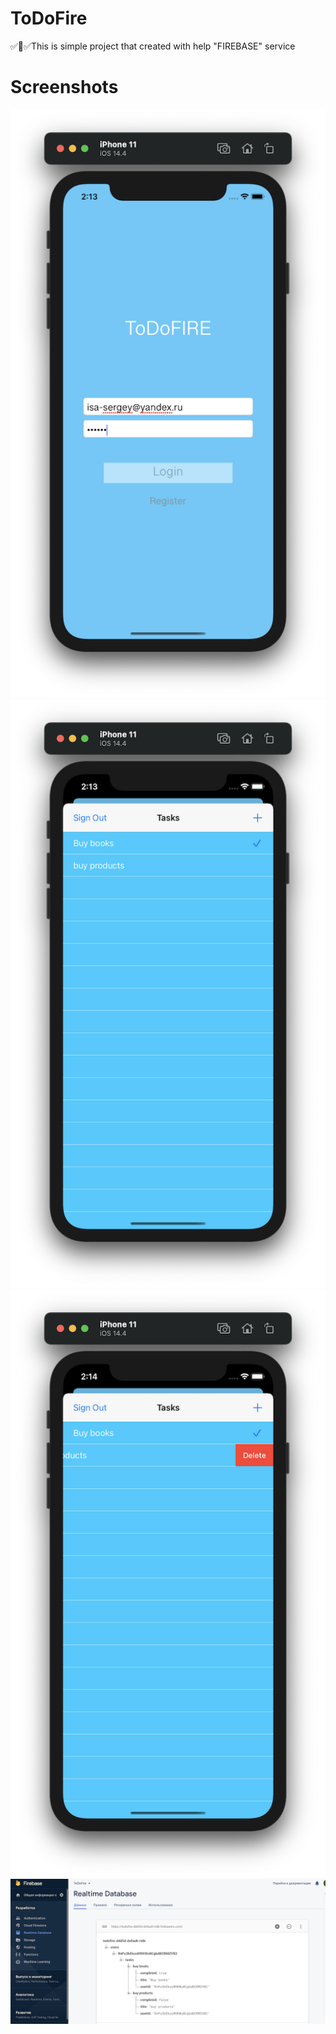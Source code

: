 # ToDoFire
✅📝✅This is simple project that created with help "FIREBASE" service
# Screenshots
![](https://github.com/IsaikinSergei/ToDoFire/blob/master/ToDoFire/Screenshots/Снимок%20экрана%202021-03-01%20в%2014.13.37.png?raw=true)
![](https://github.com/IsaikinSergei/ToDoFire/blob/master/ToDoFire/Screenshots/Снимок%20экрана%202021-03-01%20в%2014.13.55.png?raw=true)
![](https://github.com/IsaikinSergei/ToDoFire/blob/master/ToDoFire/Screenshots/Снимок%20экрана%202021-03-01%20в%2014.14.03.png?raw=true)
![](https://github.com/IsaikinSergei/ToDoFire/blob/master/ToDoFire/Screenshots/Снимок%20экрана%202021-03-01%20в%2014.40.22.png?raw=true)
